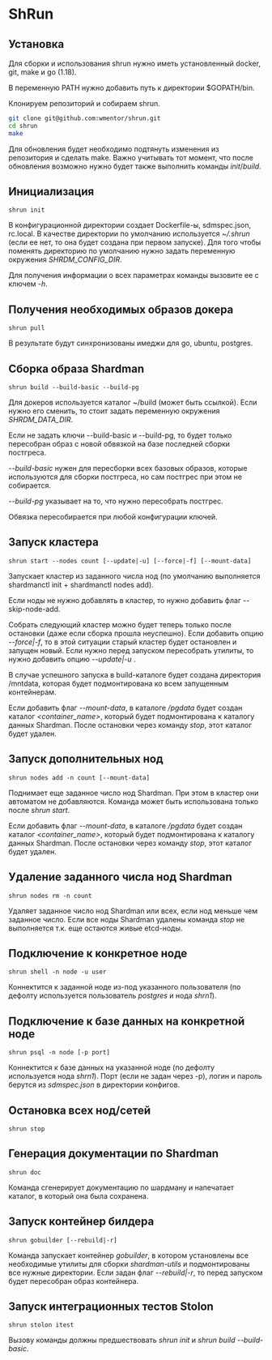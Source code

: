 # ShRun

##  Установка

Для сборки и использования shrun нужно иметь установленный docker, git, make и go (1.18). 

В переменную PATH нужно добавить путь к директории $GOPATH/bin.

Клонируем репозиторий и собираем shrun.

```bash
git clone git@github.com:wmentor/shrun.git
cd shrun
make
```

Для обновления будет необходимо подтянуть изменения из репозитория и сделать make. Важно учитывать тот момент, что
после обновления возможно нужно будет также выполнить команды *init*/*build*.

## Инициализация

```
shrun init
```

В конфигурационной директории создает Dockerfile-ы, sdmspec.json, rc.local. В качестве директории по умолчанию используется *~/.shrun* (если ее нет, 
то она будет создана при первом запуске). Для того чтобы поменять директорию по умолчанию нужно задать переменную окружения *SHRDM_CONFIG_DIR*.

Для получения информации о всех параметрах команды вызовите ее с ключем *-h*.

## Получения необходимых образов докера

```
shrun pull
```

В результате будут синхронизованы имеджи для go, ubuntu, postgres.

## Сборка образа Shardman

```
shrun build --build-basic --build-pg
```

Для докеров используется каталог ~/build (может быть ссылкой). Если нужно его сменить, то стоит задать переменную окружения *SHRDM_DATA_DIR*.

Если не задать ключи --build-basic и --build-pg, то будет только пересобран образ с новой обвязкой на базе последней сборки постгреса.

*--build-basic* нужен для пересборки всех базовых образов, которые используются для сборки постгреса, но сам постгрес при этом не собирается.

*--build-pg* указывает на то, что нужно пересобрать постгрес.

Обвязка пересобирается при любой конфигурации ключей.

## Запуск кластера

```
shrun start --nodes count [--update|-u] [--force|-f] [--mount-data]
```

Запускает кластер из заданного числа нод (по умолчанию выполняется shardmanctl init + shardmanctl nodes add). 

Если ноды не нужно добавлять в кластер,  то нужно добавить флаг --skip-node-add.

Собрать следующий кластер можно будет теперь только после остановки (даже если сборка прошла неуспешно). Если добавить опцию *--force|-f*,
то в этой ситуации старый кластер будет остановлен и запущен новый. Если нужно перед запуском пересобрать утилиты, то нужно добавить
опцию *--update|-u* .

В случае успешного запуска в build-каталоге будет создана директория /mntdata, которая будет подмонтирована ко всем запущенным контейнерам.

Если добавить флаг *--mount-data*, в каталоге *<build>/pgdata* будет создан каталог *<container_name>*, который будет подмонтирована к каталогу
данных Shardman. После остановки через команду *stop*, этот каталог будет удален.

## Запуск дополнительных нод

```
shrun nodes add -n count [--mount-data]
```

Поднимает еще заданное число нод Shardman. При этом в кластер они автоматом не добавляются. Команда может
быть использована только после *shrun start*.

Если добавить флаг *--mount-data*, в каталоге *<build>/pgdata* будет создан каталог *<container_name>*, который будет подмонтирована к каталогу
данных Shardman. После остановки через команду *stop*, этот каталог будет удален.

## Удаление заданного числа нод Shardman

```
shrun nodes rm -n count
```

Удаляет заданное число нод Shardman или всех, если нод меньше чем заданное число. Если все ноды Shardman удалены
команда *stop* не выполняется т.к. еще остаются живые etcd-ноды.

## Подключение к конкретное ноде

```
shrun shell -n node -u user
```

Коннектится к заданной ноде из-под указанного пользователя (по дефолту используется пользователь *postgres* и нода *shrn1*).

## Подключение к базе данных на конкретной ноде

```
shrun psql -n node [-p port]
```

Коннектится к базе данных на указанной ноде (по дефолту используется нода *shrn1*). Порт (если не задан через -p), логин и пароль
берутся из *sdmspec.json* в директории конфигов.

## Остановка всех нод/сетей

```
shrun stop
```

## Генерация документации по Shardman

```
shrun doc
```

Команда сгенерирует документацию по шардману и напечатает каталог, в который она была сохранена.

## Запуск контейнер билдера

```
shrun gobuilder [--rebuild|-r]
```

Команда запускает контейнер *gobuilder*, в котором установлены все необходимые утилиты для сборки *shardman-utils* и подмонтированы
все нужные директории. Если задан флаг *--rebuild|-r*, то перед запуском будет пересобран образ контейнера.

## Запуск интеграционных тестов Stolon

```
shrun stolon itest
```

Вызову команды должны предшествовать *shrun init* и *shrun build --build-basic*.
